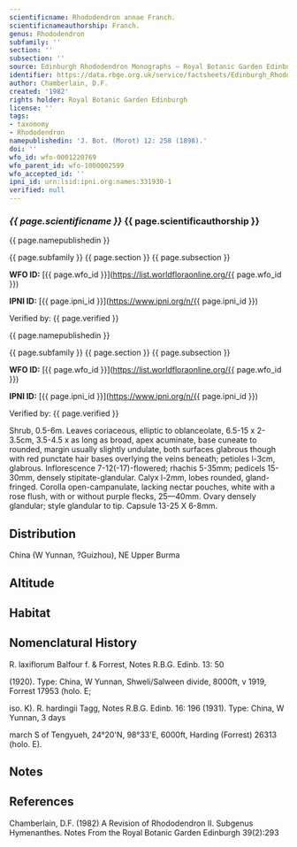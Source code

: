 ```yaml
---
scientificname: Rhododendron annae Franch.
scientificnameauthorship: Franch.
genus: Rhododendron
subfamily: ''
section: ''
subsection: ''
source: Edinburgh Rhododendron Monographs – Royal Botanic Garden Edinburgh
identifier: https://data.rbge.org.uk/service/factsheets/Edinburgh_Rhododendron_Monographs.xhtml
author: Chamberlain, D.F.
created: '1982'
rights holder: Royal Botanic Garden Edinburgh
license: ''
tags:
- taxonomy
- Rhododendron
namepublishedin: 'J. Bot. (Morot) 12: 258 (1898).'
doi: ''
wfo_id: wfo-0001220769
wfo_parent_id: wfo-1000002599
wfo_accepted_id: ''
ipni_id: urn:lsid:ipni.org:names:331930-1
verified: null
---
```

### _{{ page.scientificname }}_ {{ page.scientificauthorship }}
 {{ page.namepublishedin }}

{{ page.subfamily }} {{ page.section }} {{ page.subsection }}

**WFO ID:** [{{ page.wfo_id }}](https://list.worldfloraonline.org/{{ page.wfo_id }})

**IPNI ID:** [{{ page.ipni_id }}](https://www.ipni.org/n/{{ page.ipni_id }})

Verified by: {{ page.verified }}

 {{ page.namepublishedin }}

{{ page.subfamily }} {{ page.section }} {{ page.subsection }}

**WFO ID:** [{{ page.wfo_id }}](https://list.worldfloraonline.org/{{ page.wfo_id }})

**IPNI ID:** [{{ page.ipni_id }}](https://www.ipni.org/n/{{ page.ipni_id }})

Verified by: {{ page.verified }}



Shrub, 0.5-6m. Leaves coriaceous, elliptic to oblanceolate, 6.5-15 x 2-3.5cm, 3.5-4.5 x as long as broad, apex acuminate, base cuneate to rounded, margin usually slightly undulate, both surfaces glabrous though with red punctate hair bases overlying the veins beneath; petioles l-3cm, glabrous. Inflorescence 7-12(-17)-flowered; rhachis 5-35mm; pedicels 15-30mm, densely stipitate-glandular. Calyx l-2mm, lobes rounded, gland-fringed. Corolla open-campanulate, lacking nectar pouches, white with a rose flush, with or without purple flecks, 25—40mm. Ovary densely glandular; style glandular to tip. Capsule 13-25 X 6-8mm.

## Distribution
China (W Yunnan, ?Guizhou), NE Upper Burma

## Altitude


## Habitat


## Nomenclatural History
R. laxiflorum Balfour f. & Forrest, Notes R.B.G. Edinb. 13: 50

   (1920). Type: China, W Yunnan, Shweli/Salween divide, 8000ft, v 1919, Forrest 17953 (holo. E;

   iso. K). R. hardingii Tagg, Notes R.B.G. Edinb. 16: 196 (1931). Type: China, W Yunnan, 3 days

   march S of Tengyueh, 24°20'N, 98°33'E, 6000ft, Harding (Forrest) 26313 (holo. E).
                       
## Notes


## References

Chamberlain, D.F. (1982) A Revision of Rhododendron II. Subgenus Hymenanthes. Notes From the Royal Botanic Garden Edinburgh 39(2):293
